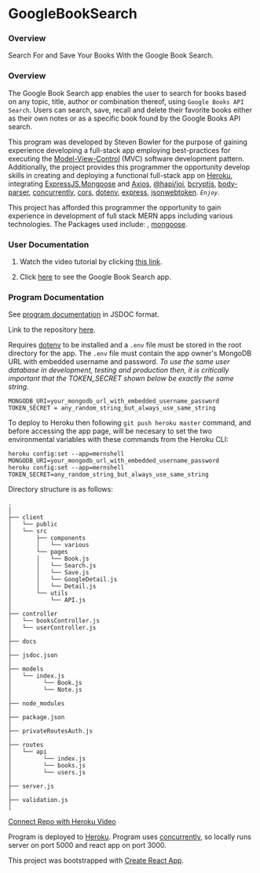 # GoogleBookSearch

### Overview
Search For and Save Your Books With the Google Book Search.  

### Overview

The Google Book Search app enables the user to search for books based on any topic, title, author or combination thereof, using `Google Books API Search`.  Users can search, save, recall and delete their favorite books either as their own notes or as a specific book found by the Google Books API search.

This program was developed by Steven Bowler for the purpose of gaining experience developing a full-stack app employing best-practices for executing the [Model-View-Control](https://en.wikipedia.org/wiki/Model%E2%80%93view%E2%80%93controller) (MVC) software development pattern.  Additionally, the project provides this programmer the opportunity develop skills in creating and deploying a functional full-stack app on [Heroku](https://www.heroku.com), integrating [ExpressJS](https://www.npmjs.com/package/expressjs),[Mongoose](https://www.npmjs.com/package/mongoose) and [Axios](https://www.npmjs.com/package/axios), [@hapi/joi](https://www.npmjs.com/package/@hapi/joi), [bcryptjs](https://www.npmjs.com/package/bcryptjs), [body-parser](https://www.npmjs.com/package/body-parser), [concurrently](https://www.npmjs.com/package/concurrently), [cors](https://www.npmjs.com/package/cors), [dotenv](https://www.npmjs.com/package/dotenv), [express](https://www.npmjs.com/package/express), [jsonwebtoken](https://www.npmjs.com/package/jsonwebtoken). _*`Enjoy`*_.


This project has afforded this programmer the opportunity to gain experience in development of full stack MERN apps including various technologies.  The Packages used include: , [mongoose](https://www.npmjs.com/package/mongoose).

### User Documentation

1. Watch the video tutorial by clicking [this link](https://drive.google.com/file/d/1pMIpAHzZumuAqCgBHyNImCm_faikkTYn/view). 

2. Click [here](https://googlerbooksearch.herokuapp.com/) to see the Google Book Search app.

### Program Documentation

See [program documentation](https://stevenbowler.github.io/GoogleBookSearch/docs/index.html) in JSDOC format.

Link to the repository [here](https://github.com/stevenbowler/GoogleBookSearch/).

Requires [dotenv](https://www.npmjs.com/package/dotenv) to be installed and a `.env` file must be stored in the root directory for the app.  The `.env` file must contain the app owner's MongoDB URL with embedded username and password.  _*To use the same user database in development, testing and production then, it is critically important that the TOKEN_SECRET shown below be exactly the same string.*_
````
MONGODB_URI=your_mongodb_url_with_embedded_username_password
TOKEN_SECRET = any_random_string_but_always_use_same_string
````

To deploy to Heroku then following `git push heroku master` command, and before accessing the app page, will be necesary to set the two environmental variables with these commands from the Heroku CLI:
````
heroku config:set --app=mernshell MONGODB_URI=your_mongodb_url_with_embedded_username_password
heroku config:set --app=mernshell TOKEN_SECRET=any_random_string_but_always_use_same_string
````


Directory structure is as follows:

```
.
│ 
├── client
│   └── public
│   └── src
│       ├── components
│       │   └── various
│       └── pages
│       │   └── Book.js
│       │   └── Search.js
│       │   └── Save.js
│       │   └── GoogleDetail.js
│       │   └── Detail.js
│       └── utils
│           └── API.js
│ 
├── controller
│   └── booksController.js
│   └── userController.js
│
├── docs
│
├── jsdoc.json
│
├── models
│   └── index.js
│         └── Book.js
│         └── Note.js
│ 
├── node_modules
│ 
├── package.json
│ 
├── privateRoutesAuth.js
│
├── routes
│   └── api
│         └── index.js
│         └── books.js
│         └── users.js
│
├── server.js
│
├── validation.js
│

```



[Connect Repo with Heroku Video](https://youtu.be/GgNcs9zlFSA?list=PLOFmg4xbN_TPrB6w4rThsFanVxJI_SfER)

Program is deployed to [Heroku](https://www.heroku.com).  Program uses [concurrently](https://www.npmjs.com/package/concurrently), so locally runs server on port 5000 and react app on port 3000.

This project was bootstrapped with [Create React App](https://github.com/facebook/create-react-app).







